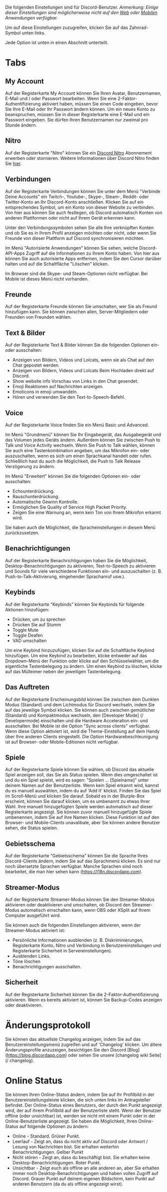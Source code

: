 <!-- TITLE: Benutzereinstellungen -->

Die folgenden Einstellungen sind für Discord-Benutzer. *Anmerkung: Einige dieser Einstellungen sind möglicherweise nicht auf den [Web](/web) oder [Mobilen](/mobile) Anwendungen verfügbar.*

Um auf diese Einstellungen zuzugreifen, klicken Sie auf das Zahnrad-Symbol unten links.

Jede Option ist unten in einen Abschnitt unterteilt.
# Tabs
## My Account
Auf der Registerkarte My Account können Sie Ihren Avatar, Benutzernamen, E-Mail und / oder Passwort bearbeiten. Wenn Sie eine 2-Faktor-Authentifizierung aktiviert haben, müssen Sie einen Code eingeben, bevor Sie Ihre E-Mail oder Ihr Passwort ändern können. Um ein neues Konto zu beanspruchen, müssen Sie in dieser Registerkarte eine E-Mail und ein Passwort eingeben. Sie dürfen Ihren Benutzernamen nur zweimal pro Stunde ändern.

## Nitro
Auf der Registerkarte "Nitro" können Sie ein [Discord Nitro](/nitro) Abonnement erwerben oder stornieren. Weitere Informationen über Discord Nitro finden Sie [hier](/nitro).

## Verbindungen
Auf der Registerkarte Verbindungen können Sie unter dem Menü "Verbinde Deine Accounts" ein Twitch-, Youtube-, Skype-, Steam-, Reddit- oder Twitter-Konto an Ihr Discord-Konto anschließen. Klicken Sie auf ein entsprechendes Symbol, um ein Konto von dieser Website zu verbinden. Von hier aus können Sie auch festlegen, ob Discord automatisch Konten von anderen Plattformen oder nicht auf Ihrem Gerät erkennen kann.

Unter den Verbindungssymbolen sehen Sie alle Ihre verknüpften Konten und ob Sie es in Ihrem Profil anzeigen möchten oder nicht, oder wenn Sie Freunde von dieser Plattform auf Discord synchronisieren möchten.

Im Menü "Autorisierte Anwendungen" können Sie sehen, welche Discord-API-Apps Zugriff auf die Informationen zu Ihrem Konto haben. Von hier aus können Sie auch autorisierte Apps entfernen, indem Sie den Cursor darüber halten und auf die Schaltfläche "Löschen" klicken.

Im Browser sind die Skype- und Steam-Optionen nicht verfügbar. Bei Mobile ist dieses Menü nicht vorhanden.

## Freunde
Auf der Registerkarte Freunde können Sie umschalten, wer Sie als Freund hinzufügen kann. Sie können zwischen allen, Server-Mitgliedern oder Freunden von Freunden wählen.

## Text & Bilder
Auf der Registerkarte Text & Bilder können Sie die folgenden Optionen ein- oder ausschalten:

* Anzeigen von Bildern, Videos und Lolcats, wenn sie als Chat auf den Chat gepostet werden.
* Anzeigen von Bildern, Videos und Lolcats Beim Hochladen direkt auf Discord.
* Show website info Vorschau von Links in den Chat gesendet.
* Emoji Reaktionen auf Nachrichten anzeigen.
* Emoticons in emoji umwandeln.
* Hören und verwenden Sie den Text-to-Speech-Befehl.

## Voice
Auf der Registerkarte Voice finden Sie ein Menü Basic und Advanced.

Im Menü "Grundmenü" können Sie Ihr Eingabegerät, das Ausgabegerät und das Volumen jedes Geräts ändern. Außerdem können Sie zwischen Push to Talk und Voice Activity wechseln. Wenn Sie Push to Talk wählen, können Sie auch eine Tastenkombination angeben, um das Mikrofon ein- oder auszuschalten, wenn es sich um einen Sprachkanal handelt oder rufen. Schließlich hast du auch die Möglichkeit, die Push to Talk Release Verzögerung zu ändern.

Im Menü "Erweitert" können Sie die folgenden Optionen ein- oder ausschalten:
* Echounterdrückung.
* Rauschunterdrückung.
* Automatische Gewinn Kontrolle.
* Ermöglichen Sie Quality of Service High Packet Priority.
* Zeigen Sie eine Warnung an, wenn kein Ton von Ihrem Mikrofon erkannt wird.

Sie haben auch die Möglichkeit, die Spracheinstellungen in diesem Menü zurückzusetzen.

## Benachrichtigungen
Auf der Registerkarte Benachrichtigungen haben Sie die Möglichkeit, Desktop-Benachrichtigungen zu aktivieren, Text-to-Speech zu aktivieren und Sounds für viele verschiedene Funktionen ein- und auszuschalten (z. B. Push-to-Talk-Aktivierung, eingehender Sprachanruf usw.).

## Keybinds
Auf der Registerkarte "Keybinds" können Sie Keybinds für folgende Aktionen hinzufügen:
* Drücken, um zu sprechen
* Drücken Sie auf Stumm
* Toggle Mute
* Toggle Deafen
* VAD umschalten

Um eine Keybind hinzuzufügen, klicken Sie auf die Schaltfläche Keybind hinzufügen. Um eine Keybind zu bearbeiten, klicke entweder auf das Dropdown-Menü der Funktion oder klicke auf den Schlüsselwähler, um die eigentliche Tastenbelegung zu ändern. Um einen Keybind zu löschen, klicke auf das Mülleimer neben der jeweiligen Tastenbelegung.

## Das Auftreten
Auf der Registerkarte Erscheinungsbild können Sie zwischen dem Dunklen Modus (Standard) und dem Lichtmodus für Discord wechseln, indem Sie auf das jeweilige Symbol klicken. Sie können auch zwischen gemütlicher (Standard) und Kompaktmodus wechseln, den [Developer Mode] (/ Developermode) einschalten und die Hardware Acceleration ein- und ausschalten. Bei Mobile ist die Option "Sync across clients" verfügbar. Wenn diese Option aktiviert ist, wird die Theme-Einstellung auf dem Handy über Ihre anderen Clients eingestellt. Die Option Hardwarebeschleunigung ist auf Browser- oder Mobile-Editionen nicht verfügbar.

## Spiele
Auf der Registerkarte Spiele können Sie wählen, ob Discord das aktuelle Spiel anzeigen soll, das Sie als Status spielen. Wenn dies umgeschaltet ist und du ein Spiel spielst, wird es sagen: "Spielen ... [Spielname]" unter deinem Namen auf der Benutzerliste. Wenn kein Spiel erkannt wird, kannst du es manuell auswählen, indem du auf 'Add It' klickst. Finden Sie das Spiel im Scroll-Menü und klicken Sie darauf. Sobald es in der Blurple-Box erscheint, können Sie darauf klicken, um es umbenannt zu etwas Ihrer Wahl. Ihre manuell hinzugefügten Spiele werden automatisch auf dieser Registerkarte angezeigt. Sie können zuvor manuell hinzugefügte Spiele umbenennen, indem Sie auf ihre Namen klicken. Diese Funktion ist auf den Browser- und Mobile-Clients unavalibale, aber Sie können andere Benutzer sehen, die Status spielen.

## Gebietsschema
Auf der Registerkarte "Gebietsschema" können Sie die Sprache Ihres Discord-Clients ändern, indem Sie auf das Sprachmenü klicken. Es sind nur noch übersetzte Sprachen verfügbar. Manche Sprachen sind noch bearbeitet, die man hier sehen kann (https://i18n.discordapp.com).

## Streamer-Modus
Auf der Registerkarte Streamer-Modus können Sie den Streamer-Modus aktivieren oder deaktivieren und umschalten, ob Discord den Streamer-Modus automatisch einschalten kann, wenn OBS oder XSplit auf Ihrem Computer ausgeführt wird.

Sie können auch die folgenden Einstellungen aktivieren, wenn der Streamer-Modus aktiviert ist:
* Persönliche Informationen ausblenden (z. B. Diskriminierungen, Registerkarte Konto, Nitro und Verbindung in Benutzereinstellungen und Registerkarte Sicherheit in Servereinstellungen).
* Ausblenden Links.
* Töne löschen
* Benachrichtigungen ausschalten.

## Sicherheit
Auf der Registerkarte Sicherheit können Sie die 2-Faktor-Authentifizierung aktivieren. Wenn es bereits aktiviert ist, können Sie Backup-Codes anzeigen oder deaktivieren.

# Änderungsprotokoll
Sie können das aktuellste Changelog anzeigen, indem Sie auf das Benutzereinstellungsmenü zugreifen und auf 'Changelog' klicken. Um ältere Änderungsprofile anzuzeigen, besichtigen Sie den Discord [Blog] (https://blog.discordapp.com) oder sehen Sie unsere [changelog wiki Seite] (/ changelog).

# Online Status
Sie können Ihren Online-Status ändern, indem Sie auf Ihr Profilbild in der Benutzereinstellungsleiste klicken, die sich unten links im Antragsteller befindet. Der Online-Status eines Benutzers, der durch den Punkt angezeigt wird, der auf ihrem Profilbild auf der Benutzerliste steht. Wenn der Benutzer offline (oder unsichtbar) ist, werden sie nicht mit einem Punkt oder in der Online-Benutzerliste angezeigt. Sie haben die Möglichkeit, Ihren Online-Status auf folgende Optionen zu ändern:

* Online - Standard. Grüner Punkt.
* Leerlauf - Zeigt an, dass du nicht aktiv auf Discord oder Antwort / Lesung von Nachrichten bist. Sie erhalten weiterhin Benachrichtigungen. Gelber Punkt
* Nicht stören - Zeigt an, dass du beschäftigt bist. Sie erhalten keine Desktop-Benachrichtigungen. Roter Punkt.
* Unsichtbar - Zeigt euch als offline an alle anderen an, aber Sie erhalten immer noch Desktop-Benachrichtigungen und haben vollen Zugriff auf Discord. Grauer Punkt auf deinem eigenen Bildschirm, kein Punkt auf anderen Benutzern (da du als offline angezeigt wirst).